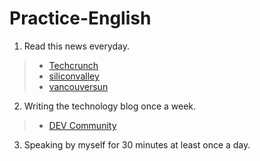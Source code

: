 # Practice-English
1. Read this news everyday.
>- [Techcrunch](https://techcrunch.com/?guccounter=1&guce_referrer=aHR0cHM6Ly93d3cuZ29vZ2xlLmNvbS8&guce_referrer_sig=AQAAABQyaksLj6ZN8opwhsl3kvR3jaAKgbYK26OxyhrMIRhqXE0ob8byqk1CeQFgT2HIP28OlXDLh8P-HhmO2Q8uZbTpoVVP3twMUdyG-6WsVmqJkMVRZs_04VU3Mn4XI5Gd9M_bXCnWZeYBiLhNmhEvQR8vSKQpfW1Nar6ilJX1ygAD)
>- [siliconvalley](https://www.siliconvalley.com/)
>- [vancouversun](https://vancouversun.com/)
2. Writing the technology blog once a week.
>- [DEV Community](https://dev.to/dashboard)
3. Speaking by myself for 30 minutes at least once a day.